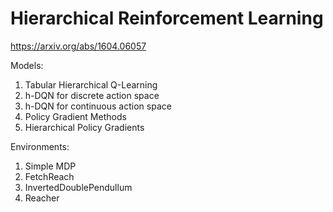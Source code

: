 # Hierarchical Reinforcement Learning
https://arxiv.org/abs/1604.06057

Models:
1. Tabular Hierarchical Q-Learning
2. h-DQN for discrete action space
3. h-DQN for continuous action space
3. Policy Gradient Methods
4. Hierarchical Policy Gradients

Environments:
1. Simple MDP
2. FetchReach
3. InvertedDoublePendullum
4. Reacher
